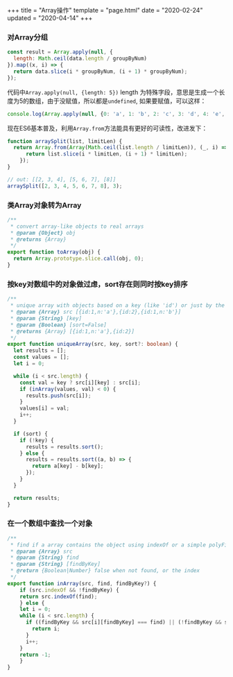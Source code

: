 +++
title = "Array操作"
template = "page.html"
date = "2020-02-24"
updated = "2020-04-14"
+++


### 对Array分组

```js
const result = Array.apply(null, {
  length: Math.ceil(data.length / groupByNum)
}).map((x, i) => {
  return data.slice(i * groupByNum, (i + 1) * groupByNum);
});
```

代码中`Array.apply(null, {length: 5})` length 为特殊字段，意思是生成一个长度为5的数组，由于没赋值，所以都是`undefined`, 如果要赋值，可以这样：
```js
console.log(Array.apply(null, {0: 'a', 1: 'b', 2: 'c', 3: 'd', 4: 'e', length:5})); //["a", "b", "c", "d", "e"]
```

现在ES6基本普及，利用`Array.from`方法能具有更好的可读性，改进发下：

```js
function arraySplit(list, limitLen) {
  return Array.from(Array(Math.ceil(list.length / limitLen)), (_, i) => {
      return list.slice(i * limitLen, (i + 1) * limitLen);
    });
}

// out: [[2, 3, 4], [5, 6, 7], [8]]
arraySplit([2, 3, 4, 5, 6, 7, 8], 3);
```

### 类Array对象转为Array
```js
/**
 * convert array-like objects to real arrays
 * @param {Object} obj
 * @returns {Array}
 */
export function toArray(obj) {
  return Array.prototype.slice.call(obj, 0);
}
```

### 按key对数组中的对象做过虑，sort存在则同时按key排序

```typescript
/**
 * unique array with objects based on a key (like 'id') or just by the array's value
 * @param {Array} src [{id:1,n:'a'},{id:2},{id:1,n:'b'}]
 * @param {String} [key]
 * @param {Boolean} [sort=False]
 * @returns {Array} [{id:1,n:'a'},{id:2}]
 */
export function uniqueArray(src, key, sort?: boolean) {
  let results = [];
  const values = [];
  let i = 0;

  while (i < src.length) {
    const val = key ? src[i][key] : src[i];
    if (inArray(values, val) < 0) {
      results.push(src[i]);
    }
    values[i] = val;
    i++;
  }

  if (sort) {
    if (!key) {
      results = results.sort();
    } else {
      results = results.sort((a, b) => {
        return a[key] - b[key];
      });
    }
  }

  return results;
}
```

### 在一个数组中查找一个对象
```typescript
/**
 * find if a array contains the object using indexOf or a simple polyFill
 * @param {Array} src
 * @param {String} find
 * @param {String} [findByKey]
 * @return {Boolean|Number} false when not found, or the index
 */
export function inArray(src, find, findByKey?) {
    if (src.indexOf && !findByKey) {
    return src.indexOf(find);
    } else {
    let i = 0;
    while (i < src.length) {
      if ((findByKey && src[i][findByKey] === find) || (!findByKey && src[i] === find)) {
        return i;
      }
      i++;
    }
    return -1;
    }
}
```